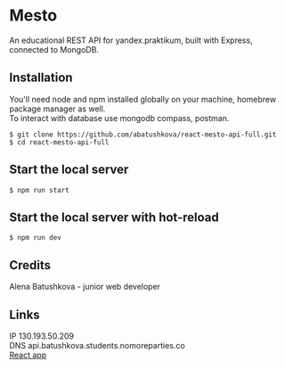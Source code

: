 # Mesto

An educational REST API for yandex.praktikum, built with Express, connected to MongoDB.

## Installation
You'll need node and npm installed globally on your machine, homebrew package manager as well.  
To interact with database use mongodb compass, postman.
```
$ git clone https://github.com/abatushkova/react-mesto-api-full.git
$ cd react-mesto-api-full
```

## Start the local server
```
$ npm run start
```

## Start the local server with hot-reload
```
$ npm run dev
```

## Credits
Alena Batushkova - junior web developer

## Links
IP 130.193.50.209  
DNS api.batushkova.students.nomoreparties.co  
[React app](https://batushkova.students.nomoreparties.co/)
